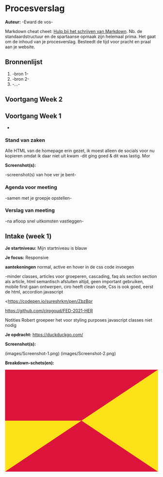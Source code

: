 # Procesverslag
**Auteur:** -Eward de vos-

Markdown cheat cheet: [Hulp bij het schrijven van Markdown](https://github.com/adam-p/markdown-here/wiki/Markdown-Cheatsheet). Nb. de standaardstructuur en de spartaanse opmaak zijn helemaal prima. Het gaat om de inhoud van je procesverslag. Besteedt de tijd voor pracht en praal aan je website.



## Bronnenlijst
1. -bron 1-
2. -bron 2-
3. -...-




## Voortgang Week 2


## Voortgang Week 1
-

### Stand van zaken

Alle HTML van de homepage erin gezet, ik moest alleen de socials voor nu kopieren omdat ik daar niet uit kwam 
-dit ging goed & dit was lastig. Mor

**Screenshot(s):**

-screenshot(s) van hoe ver je bent-

### Agenda voor meeting

-samen met je groepje opstellen-

### Verslag van meeting

-na afloop snel uitkomsten vastleggen-



## Intake (week 1)

**Je startniveau:** 
Mijn startniveau is blauw 

**Je focus:** 
Responsive

**aantekeningen**
normal, active en hover in de css code invoegen

-minder classes, articles voor groeperen, cascading, faq als section section als article, html semantisch
        afsluiten altijd, geen important gebruiken, mobile first gaan ontwerpen, ciro heeft clean code, Css is ook goed,
        eerst de html, accordion javascript

<https://codepen.io/sureshrkm/pen/ZbzBpr

https://github.com/cirogoud/FED-2021-HER

Notities Robert 
groepeer het voor styling purposes
javascript classes niet nodig 

**Je opdracht:** 
https://duckduckgo.com/

**Screenshot(s):**

(images/Screenshot-1.png)
(images/Screenshot-2.png)


**Breakdown-schets(en):**

![-voorlopige breakdownschets(en) van een of beide pagina's van de site die je gaat maken-](images/dummy-image.svg)
